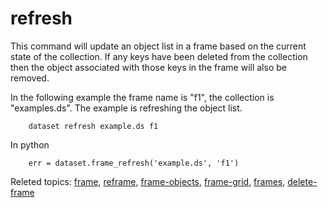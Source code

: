 refresh
=======

This command will update an object list in a frame based on the current
state of the collection. If any keys have been deleted from the
collection then the object associated with those keys in the frame will
also be removed.

In the following example the frame name is \"f1\", the collection is
\"examples.ds\". The example is refreshing the object list.

``` {.shell}
    dataset refresh example.ds f1
```

In python

``` {.python}
    err = dataset.frame_refresh('example.ds', 'f1')
```

Releted topics: [frame](frame.html), [reframe](reframe.html),
[frame-objects](frame-objects.html), [frame-grid](frame-grid.html),
[frames](frames.html), [delete-frame](delete-frame.html)

